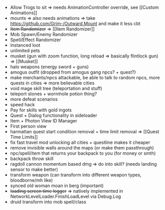 * Allow Trogs to sit => needs AnimationController override, see [[Custom Animations]]
* mounts => also needs animations => take https://github.com/Grim-/Outward.Mount and make it less cbt
* ~~Item Randomizer~~ => [[Item Randomizer]]
* Mob Spawn/Enemy Randomizer
* Spell/Effect Randomizer
* Instanced loot
* unlimited pets
* musket (gun with zoom function, long reload => basically flintlock gun) => [[Musket]]
* halo weapons (energy sword + guns)
* amogus outfit (dropped from amogus gang npcs? + quest?)
* make merchants/npcs attackable, be able to talk to random npcs, more quests in cities => more believable cities
* void mage skill tree (teleportation and stuff)
* teleport stones + wormhole potion thing?
* more defeat scenarios
* speed hack
* Pay for skills with gold ingots
* Quest + Dialog functionality in sideloader
* Item + Photon View ID Manager
* First person view
* harmattan quest start condition removal + time limit removal => [[Quest Time Limits]]
* fix fast travel mod unlocking all cities + questline makes it cheaper
* remove invisible walls around the maps (or make them passthrough)
* npc/spell/item that returns your backpack to you (for money or smth)
* backpack throw skill
* ragdoll cannon momentum based dmg => do into skill? (needs landing sensor to make better)
* transform weapon (can transform into different weapon types, bloodborne/mh like)
* synced old woman moan in berg (important)
* ~~loading screen time logger~~ => natively implemented in NetworkLevelLoader.FinishLoadLevel via Debug.Log
* druid transform into mob spell/class

